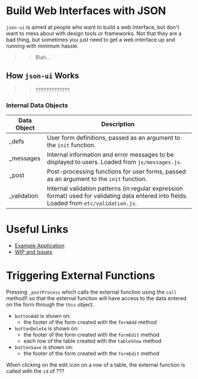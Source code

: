 # Build Web Interfaces with JSON

`json-ui` is aimed at people who want to build a web interface, but don't want to mess about with design tools or frameworks. Not that they are a bad thing, but sometimes you just need to get a web interface up and running with minimum hassle.

>> Blah...

## How `json-ui` Works

>> ?????????????

### Internal Data Objects

|Data Object|Description|
|---|---|
|_defs|User form definitions, passed as an argument to the `init` function.|
|_messages|Internal information and error messages to be displayed to users. Loaded from `js/messages.js`.|
|_post|Post-processing functions for user forms, passed as an argument to the `init` function.|
|_validation|Internal validation patterns (in regular expression format) used for validating data entered into fields. Loaded from `etc/validation.js`.|

# Useful Links

- [Example Application](docs/example.md)
- [WIP and Issues](docs/issues.md)

# Triggering External Functions

Pressing `_postProcess` which calls the external function using the `call` method!! so that the external function will have access to the data entered on the form through the `this` object.

- `buttonAdd` is shown on:
    - the footer of the form created with the `formAdd` method
- `buttonDelete` is shown on:
    - the footer of the form created with the `formEdit` method
    - each row of the table created with the `tableShow` method
- `buttonSave` is shown on:
    - the footer of the form created with the `formEdit` method

When clicking on the edit icon on a row of a table, the external function is called with the `id` of ???
